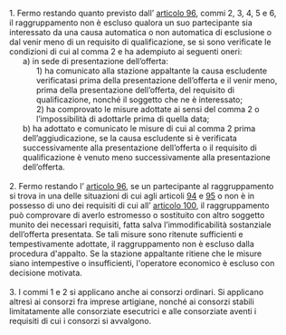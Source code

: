 <ul style="list-style-type: none;">
    <li>1. Fermo restando quanto previsto dall’ <a href="/index.html?article=articolo-96&version=1">articolo 96</a>, commi 2, 3, 4, 5 e 6, il raggruppamento non è escluso qualora un suo partecipante sia interessato da una causa automatica o non automatica di esclusione o dal venir meno di un requisito di qualificazione, se si sono verificate le condizioni di cui al comma 2 e ha adempiuto ai seguenti oneri: 
        <ul class="alist" style="list-style-type: none;">
            <li>a) in sede di presentazione dell’offerta: 
                <ul style="list-style-type: none;">
                    <li>1) ha comunicato alla stazione appaltante la causa escludente verificatasi prima della presentazione dell’offerta e il venir meno, prima della presentazione dell’offerta, del requisito di qualificazione, nonché il soggetto che ne è interessato;</li>
                    <li>2) ha comprovato le misure adottate ai sensi del comma 2 o l’impossibilità di adottarle prima di quella data;</li>
                </ul>
            </li>
            <li>b) ha adottato e comunicato le misure di cui al comma 2 prima dell’aggiudicazione, se la causa escludente si è verificata successivamente alla presentazione dell’offerta o il requisito di qualificazione è venuto meno successivamente alla presentazione dell’offerta. </li>
        </ul>
    </li></br>
    <li>2. Fermo restando l’ <a href="/index.html?article=articolo-96&version=1">articolo 96</a>, se un partecipante al raggruppamento si trova in una delle situazioni di cui agli articoli <a href="/index.html?article=articolo-94&version=1">94</a> e <a href="/index.html?article=articolo-95&version=1">95</a> o non è in possesso di uno dei requisiti di cui all’ <a href="/index.html?article=articolo-100&version=2">articolo 100</a>, il raggruppamento può comprovare di averlo estromesso o sostituito con altro soggetto munito dei necessari requisiti, fatta salva l’immodificabilità sostanziale dell’offerta presentata. Se tali misure sono ritenute sufficienti e tempestivamente adottate, il raggruppamento non è escluso dalla procedura d'appalto. Se la stazione appaltante ritiene che le misure siano intempestive o insufficienti, l'operatore economico è escluso con decisione motivata. </li></br>
    <li>3. I commi 1 e 2 si applicano anche ai consorzi ordinari. Si applicano altresì ai consorzi fra imprese artigiane, nonché ai consorzi stabili limitatamente alle consorziate esecutrici e alle consorziate aventi i requisiti di cui i consorzi si avvalgono. </li></br>
</ul> 
